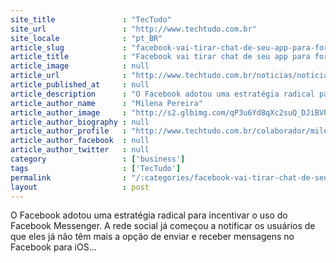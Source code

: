 ```yaml
---
site_title               : "TecTudo"
site_url                 : "http://www.techtudo.com.br"
site_locale              : "pt_BR"
article_slug             : "facebook-vai-tirar-chat-de-seu-app-para-forcar-uso-do-messenger-nos-smartphones"
article_title            : "Facebook vai tirar chat de seu app para forçar uso do Messenger nos smartphones"
article_image            : null
article_url              : "http://www.techtudo.com.br/noticias/noticia/2014/04/facebook-vai-tirar-chat-de-seu-app-para-forcar-uso-do-messenger-nos-smartphones.html"
article_published_at     : null
article_description      : "O Facebook adotou uma estratégia radical para incentivar o uso do Facebook Messenger. A rede social já começou a notificar os usuários de que eles já não têm mais a opção de enviar e receber mensagens no Facebook para iOS..."
article_author_name      : "Milena Pereira"
article_author_image     : "http://s2.glbimg.com/qP3u6Yd8qXc2suQ_DJiBVhSyIUI=/30x30/s2.glbimg.com/3sa7krK5nyPNJ4AjQcAU4vsL6Vk=/0x0:140x140/140x140/s.glbimg.com/po/tt2/f/original/2014/02/03/milena_pereira__colaboradora.jpg"
article_author_biography : null
article_author_profile   : "http://www.techtudo.com.br/colaborador/milena-pereira.html"
article_author_facebook  : null
article_author_twitter   : null
category                 : ['business']
tags                     : ['TecTudo']
permalink                : "/:categories/facebook-vai-tirar-chat-de-seu-app-para-forcar-uso-do-messenger-nos-smartphones/"
layout                   : post
---
```


O Facebook adotou uma estratégia radical para incentivar o uso do Facebook Messenger. A rede social já começou a notificar os usuários de que eles já não têm mais a opção de enviar e receber mensagens no Facebook para iOS...
